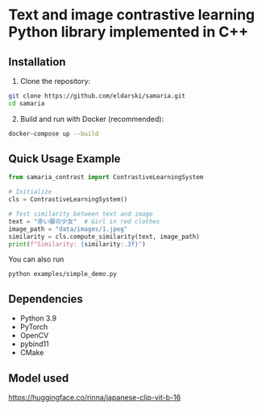 # Text and image contrastive learning Python library implemented in C++

## Installation

1. Clone the repository:

```bash
git clone https://github.com/eldarski/samaria.git
cd samaria
```

2. Build and run with Docker (recommended):

```bash
docker-compose up --build
```

## Quick Usage Example

```python
from samaria_contrast import ContrastiveLearningSystem

# Initialize
cls = ContrastiveLearningSystem()

# Test similarity between text and image
text = "赤い服の少女"  # Girl in red clothes
image_path = "data/images/1.jpeg"
similarity = cls.compute_similarity(text, image_path)
print(f"Similarity: {similarity:.3f}")
```

You can also run

```
python examples/simple_demo.py
```

## Dependencies

- Python 3.9
- PyTorch
- OpenCV
- pybind11
- CMake

## Model used

https://huggingface.co/rinna/japanese-clip-vit-b-16
